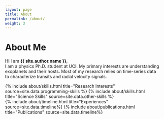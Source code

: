 ```yaml
---
layout: page
title: About
permalink: /about/
weight: 3
---
```


# **About Me**

Hi I am **{{ site.author.name }}**,<br>
I am a physics Ph.D. student at UCI. My primary interests are understanding exoplanets and their hosts. Most of my research relies on time-series data to characterize transits and radial velocity signals. 

<div class="row">
{% include about/skills.html title="Research Interests" source=site.data.programming-skills %}
{% include about/skills.html title="Science Skills" source=site.data.other-skills %}
</div>

<div class="row">
{% include about/timeline.html title="Experiences" source=site.data.timeline%}
{% include about/publications.html title="Publications" source=site.data.timeline%}
</div>
